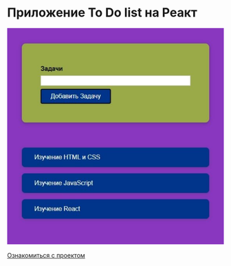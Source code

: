 # Приложение To Do list на Реакт

[![Ссылка](ToDoList.png)](https://answer-0885.github.io/ToDoListReact/)

[Ознакомиться с проектом](https://answer-0885.github.io/ToDoListReact/)
